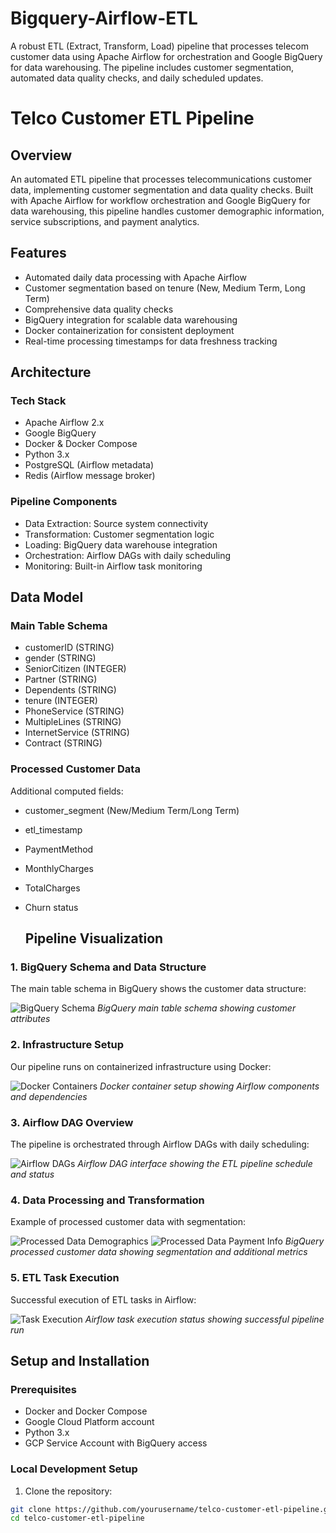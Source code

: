 # Bigquery-Airflow-ETL
A robust ETL (Extract, Transform, Load) pipeline that processes telecom customer data using Apache Airflow for orchestration and Google BigQuery for data warehousing. The pipeline includes customer segmentation, automated data quality checks, and daily scheduled updates.


# Telco Customer ETL Pipeline

## Overview
An automated ETL pipeline that processes telecommunications customer data, implementing customer segmentation and data quality checks. Built with Apache Airflow for workflow orchestration and Google BigQuery for data warehousing, this pipeline handles customer demographic information, service subscriptions, and payment analytics.

## Features
* Automated daily data processing with Apache Airflow
* Customer segmentation based on tenure (New, Medium Term, Long Term)
* Comprehensive data quality checks
* BigQuery integration for scalable data warehousing
* Docker containerization for consistent deployment
* Real-time processing timestamps for data freshness tracking

## Architecture
### Tech Stack
* Apache Airflow 2.x
* Google BigQuery
* Docker & Docker Compose
* Python 3.x
* PostgreSQL (Airflow metadata)
* Redis (Airflow message broker)

### Pipeline Components
* Data Extraction: Source system connectivity
* Transformation: Customer segmentation logic
* Loading: BigQuery data warehouse integration
* Orchestration: Airflow DAGs with daily scheduling
* Monitoring: Built-in Airflow task monitoring

## Data Model
### Main Table Schema
* customerID (STRING)
* gender (STRING)
* SeniorCitizen (INTEGER)
* Partner (STRING)
* Dependents (STRING)
* tenure (INTEGER)
* PhoneService (STRING)
* MultipleLines (STRING)
* InternetService (STRING)
* Contract (STRING)

### Processed Customer Data
Additional computed fields:
* customer_segment (New/Medium Term/Long Term)
* etl_timestamp
* PaymentMethod
* MonthlyCharges
* TotalCharges
* Churn status

  ## Pipeline Visualization

### 1. BigQuery Schema and Data Structure
The main table schema in BigQuery shows the customer data structure:

![BigQuery Schema](images/bigquery_schema.png)
*BigQuery main table schema showing customer attributes*

### 2. Infrastructure Setup
Our pipeline runs on containerized infrastructure using Docker:

![Docker Containers](images/docker_infrastructure.png)
*Docker container setup showing Airflow components and dependencies*

### 3. Airflow DAG Overview
The pipeline is orchestrated through Airflow DAGs with daily scheduling:

![Airflow DAGs](images/airflow_dashboard.png)
*Airflow DAG interface showing the ETL pipeline schedule and status*

### 4. Data Processing and Transformation
Example of processed customer data with segmentation:

![Processed Data Demographics](images/processed_customer_data.png)
![Processed Data Payment Info](images/processed_customer_data%20(2).png)
*BigQuery processed customer data showing segmentation and additional metrics*

### 5. ETL Task Execution
Successful execution of ETL tasks in Airflow:

![Task Execution](images/airflow_task_status.png)
*Airflow task execution status showing successful pipeline run*

## Setup and Installation

### Prerequisites
* Docker and Docker Compose
* Google Cloud Platform account
* Python 3.x
* GCP Service Account with BigQuery access

### Local Development Setup
1. Clone the repository:
```bash
git clone https://github.com/yourusername/telco-customer-etl-pipeline.git
cd telco-customer-etl-pipeline
